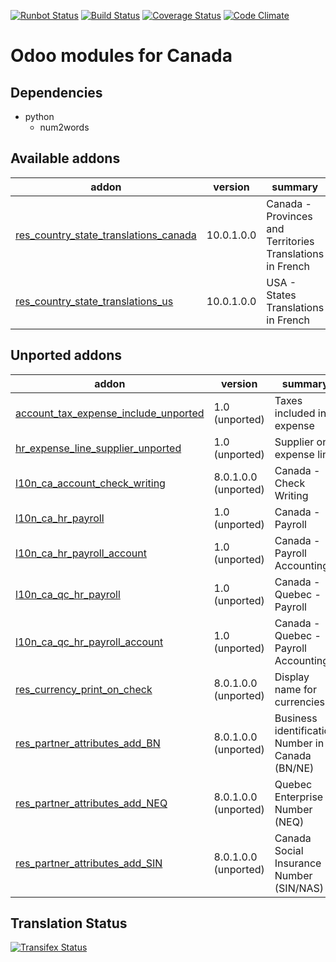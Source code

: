 [![Runbot Status](https://runbot.odoo-community.org/runbot/badge/flat/120/10.0.svg)](https://runbot.odoo-community.org/runbot/repo/github-com-oca-l10n-canada-120)
[![Build Status](https://travis-ci.org/OCA/l10n-canada.svg?branch=10.0)](https://travis-ci.org/OCA/l10n-canada)
[![Coverage Status](https://coveralls.io/repos/OCA/l10n-canada/badge.svg?branch=10.0)](https://coveralls.io/r/OCA/l10n-canada?branch=10.0)
[![Code Climate](https://codeclimate.com/github/OCA/l10n-canada/badges/gpa.svg)](https://codeclimate.com/github/OCA/l10n-canada)

Odoo modules for Canada
=======================

Dependencies
------------
* python
     * num2words

[//]: # (addons)

Available addons
----------------
addon | version | summary
--- | --- | ---
[res_country_state_translations_canada](res_country_state_translations_canada/) | 10.0.1.0.0 | Canada - Provinces and Territories Translations in French
[res_country_state_translations_us](res_country_state_translations_us/) | 10.0.1.0.0 | USA - States Translations in French


Unported addons
---------------
addon | version | summary
--- | --- | ---
[account_tax_expense_include_unported](account_tax_expense_include_unported/) | 1.0 (unported) | Taxes included in expense
[hr_expense_line_supplier_unported](hr_expense_line_supplier_unported/) | 1.0 (unported) | Supplier on expense line
[l10n_ca_account_check_writing](l10n_ca_account_check_writing/) | 8.0.1.0.0 (unported) | Canada - Check Writing
[l10n_ca_hr_payroll](l10n_ca_hr_payroll/) | 1.0 (unported) | Canada - Payroll
[l10n_ca_hr_payroll_account](l10n_ca_hr_payroll_account/) | 1.0 (unported) | Canada - Payroll Accounting
[l10n_ca_qc_hr_payroll](l10n_ca_qc_hr_payroll/) | 1.0 (unported) | Canada - Quebec - Payroll
[l10n_ca_qc_hr_payroll_account](l10n_ca_qc_hr_payroll_account/) | 1.0 (unported) | Canada - Quebec - Payroll Accounting
[res_currency_print_on_check](res_currency_print_on_check/) | 8.0.1.0.0 (unported) | Display name for currencies
[res_partner_attributes_add_BN](res_partner_attributes_add_BN/) | 8.0.1.0.0 (unported) | Business identification Number in Canada (BN/NE)
[res_partner_attributes_add_NEQ](res_partner_attributes_add_NEQ/) | 8.0.1.0.0 (unported) | Quebec Enterprise Number (NEQ)
[res_partner_attributes_add_SIN](res_partner_attributes_add_SIN/) | 8.0.1.0.0 (unported) | Canada Social Insurance Number (SIN/NAS)

[//]: # (end addons)

Translation Status
------------------
[![Transifex Status](https://www.transifex.com/projects/p/OCA-l10n-canada-10-0/chart/image_png)](https://www.transifex.com/projects/p/OCA-l10n-canada-10-0)
